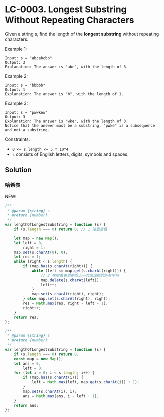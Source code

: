# LC-0003. Longest Substring Without Repeating Characters

Given a string s, find the length of the **longest substring** without repeating characters.

Example 1:

```
Input: s = "abcabcbb"
Output: 3
Explanation: The answer is "abc", with the length of 3.
```

Example 2:

```
Input: s = "bbbbb"
Output: 1
Explanation: The answer is "b", with the length of 1.
```

Example 3:

```
Input: s = "pwwkew"
Output: 3
Explanation: The answer is "wke", with the length of 3.
Notice that the answer must be a substring, "pwke" is a subsequence and not a substring.
```

Constraints:

-   `0 <= s.length <= 5 * 10^4`
-   `s` consists of English letters, digits, symbols and spaces.

## Solution

### 哈希表

NEW!

```javascript
/**
 * @param {string} s
 * @return {number}
 */
var lengthOfLongestSubstring = function (s) {
    if (s.length === 0) return 0; // 1 注意空值

    let map = new Map();
    let left = 0,
        right = 1;
    map.set(s.charAt(0), 0);
    let res = 1;
    while (right < s.length) {
        if (map.has(s.charAt(right))) {
            while (left <= map.get(s.charAt(right))) {
                // 2 在哈希表里删除上一次出现前的所有字符
                map.delete(s.charAt(left));
                left++;
            }
            map.set(s.charAt(right), right);
        } else map.set(s.charAt(right), right);
        res = Math.max(res, right - left + 1);
        right++;
    }
    return res;
};
```

```javascript
/**
 * @param {string} s
 * @return {number}
 */
var lengthOfLongestSubstring = function (s) {
    if (s.length === 0) return 0;
    const map = new Map();
    let ans = 0,
        left = 0;
    for (let i = 0; i < s.length; i++) {
        if (map.has(s.charAt(i))) {
            left = Math.max(left, map.get(s.charAt(i)) + 1);
        }
        map.set(s.charAt(i), i);
        ans = Math.max(ans, i - left + 1);
    }
    return ans;
};
```
